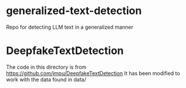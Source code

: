 # generalized-text-detection

Repo for detecting LLM text in a generalized manner


# DeepfakeTextDetection

The code in this directory is from https://github.com/jmpu/DeepfakeTextDetection
It has been modified to work with the data found in data/
